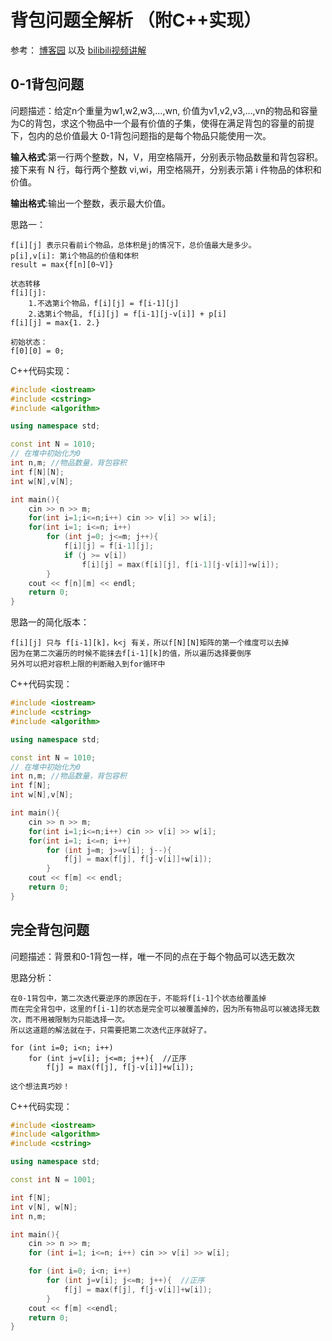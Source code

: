 # 背包问题全解析 （附C++实现）
参考： [博客园](https://www.cnblogs.com/jbelial/articles/2116074.html)  以及 [bilibili视频讲解](https://www.bilibili.com/video/BV1qt411Z7nE?from=search&seid=3772684817249394605)

## 0-1背包问题

问题描述：给定n个重量为w1,w2,w3,…,wn, 价值为v1,v2,v3,…,vn的物品和容量为C的背包，求这个物品中一个最有价值的子集，使得在满足背包的容量的前提下，包内的总价值最大
0-1背包问题指的是每个物品只能使用一次。

**输入格式**:第一行两个整数，N，V，用空格隔开，分别表示物品数量和背包容积。接下来有 N 行，每行两个整数 vi,wi，用空格隔开，分别表示第 i 件物品的体积和价值。

**输出格式**:输出一个整数，表示最大价值。

思路一：
```
f[i][j] 表示只看前i个物品，总体积是j的情况下，总价值最大是多少。
p[i],v[i]: 第i个物品的价值和体积
result = max{f[n][0~V]}

状态转移
f[i][j]:  
    1.不选第i个物品，f[i][j] = f[i-1][j]
    2.选第i个物品, f[i][j] = f[i-1][j-v[i]] + p[i]
f[i][j] = max{1. 2.}

初始状态：
f[0][0] = 0;
```

C++代码实现：
```c++
#include <iostream>
#include <cstring>
#include <algorithm>

using namespace std;

const int N = 1010;
// 在堆中初始化为0
int n,m; //物品数量，背包容积
int f[N][N];
int w[N],v[N];

int main(){
    cin >> n >> m;
    for(int i=1;i<=n;i++) cin >> v[i] >> w[i];
    for(int i=1; i<=n; i++)
        for (int j=0; j<=m; j++){
            f[i][j] = f[i-1][j];
            if (j >= v[i])
                f[i][j] = max(f[i][j], f[i-1][j-v[i]]+w[i]); 
        }
    cout << f[n][m] << endl;
    return 0;
}
```
思路一的简化版本：
```
f[i][j] 只与 f[i-1][k]，k<j 有关，所以f[N][N]矩阵的第一个维度可以去掉
因为在第二次遍历的时候不能抹去f[i-1][k]的值，所以遍历选择要倒序
另外可以把对容积上限的判断融入到for循环中
```
C++代码实现：
```c++
#include <iostream>
#include <cstring>
#include <algorithm>

using namespace std;

const int N = 1010;
// 在堆中初始化为0
int n,m; //物品数量，背包容积
int f[N];
int w[N],v[N];

int main(){
    cin >> n >> m;
    for(int i=1;i<=n;i++) cin >> v[i] >> w[i];
    for(int i=1; i<=n; i++)
        for (int j=m; j>=v[i]; j--){
            f[j] = max(f[j], f[j-v[i]]+w[i]); 
        }
    cout << f[m] << endl;
    return 0;
}
```

## 完全背包问题

问题描述：背景和0-1背包一样，唯一不同的点在于每个物品可以选无数次

思路分析：
```
在0-1背包中，第二次迭代要逆序的原因在于，不能将f[i-1]个状态给覆盖掉
而在完全背包中，这里的f[i-1]的状态是完全可以被覆盖掉的，因为所有物品可以被选择无数次，而不用被限制为只能选择一次。
所以这道题的解法就在于，只需要把第二次迭代正序就好了。

for (int i=0; i<n; i++)
    for (int j=v[i]; j<=m; j++){  //正序
        f[j] = max(f[j], f[j-v[i]]+w[i]);

这个想法真巧妙！
```
C++代码实现：
```c++
#include <iostream>
#include <algorithm>
#include <cstring>

using namespace std;

const int N = 1001;

int f[N];
int v[N], w[N];
int n,m;

int main(){
    cin >> n >> m;
    for (int i=1; i<=n; i++) cin >> v[i] >> w[i];

    for (int i=0; i<n; i++)
        for (int j=v[i]; j<=m; j++){  //正序
            f[j] = max(f[j], f[j-v[i]]+w[i]);
        }
    cout << f[m] <<endl;
    return 0;
}
```